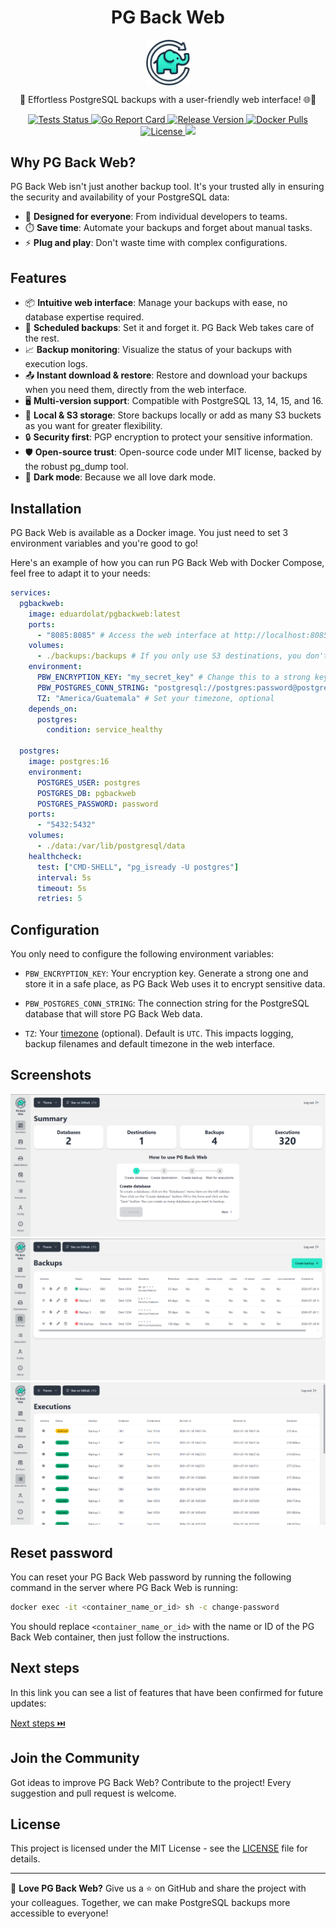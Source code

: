 <p align="center">
  <h1 align="center">PG Back Web</h1>
  <p align="center">
    <img align="center" width="70" src="internal/view/static/images/logo.png"/>
  </p>
  <p align="center">
    🐘 Effortless PostgreSQL backups with a user-friendly web interface! 🌐💾
  </p>
</p>
<p align="center">
  <a href="https://github.com/eduardolat/pgbackweb/actions/workflows/lint-test-build.yaml?query=branch%3Amain">
    <img src="https://github.com/eduardolat/pgbackweb/actions/workflows/lint-test-build.yaml/badge.svg" alt="Tests Status"/>
  </a>
  <a href="https://goreportcard.com/report/eduardolat/pgbackweb">
    <img src="https://goreportcard.com/badge/eduardolat/pgbackweb" alt="Go Report Card"/>
  </a>
  <a href="https://github.com/eduardolat/pgbackweb/releases/latest">
    <img src="https://img.shields.io/github/release/eduardolat/pgbackweb.svg" alt="Release Version"/>
  </a>
  <a href="https://hub.docker.com/r/eduardolat/pgbackweb">
    <img alt="Docker Pulls" src="https://img.shields.io/docker/pulls/eduardolat/pgbackweb"/>
  <a/>
  <a href="LICENSE">
    <img src="https://img.shields.io/github/license/eduardolat/pgbackweb.svg" alt="License"/>
  </a>
  <a href="https://github.com/eduardolat/pgbackweb">
    <img src="https://img.shields.io/github/stars/eduardolat/pgbackweb?style=flat&label=github+stars"/>
  </a>
</p>

## Why PG Back Web?

PG Back Web isn't just another backup tool. It's your trusted ally in ensuring the security and availability of your PostgreSQL data:

- 🎯 **Designed for everyone**: From individual developers to teams.
- ⏱️ **Save time**: Automate your backups and forget about manual tasks.
- ⚡ **Plug and play**: Don't waste time with complex configurations.

## Features

- 📦 **Intuitive web interface**: Manage your backups with ease, no database expertise required.
- 📅 **Scheduled backups**: Set it and forget it. PG Back Web takes care of the rest.
- 📈 **Backup monitoring**: Visualize the status of your backups with execution logs.
- 📤 **Instant download & restore**: Restore and download your backups when you need them, directly from the web interface.
- 🖥 **Multi-version support**: Compatible with PostgreSQL 13, 14, 15, and 16.
- 📁 **Local & S3 storage**: Store backups locally or add as many S3 buckets as you want for greater flexibility.
- 🔒 **Security first**: PGP encryption to protect your sensitive information.
- 🛡️ **Open-source trust**: Open-source code under MIT license, backed by the robust pg_dump tool.
- 🌚 **Dark mode**: Because we all love dark mode.

## Installation

PG Back Web is available as a Docker image. You just need to set 3 environment variables and you're good to go!

Here's an example of how you can run PG Back Web with Docker Compose, feel free to adapt it to your needs:

```yaml
services:
  pgbackweb:
    image: eduardolat/pgbackweb:latest
    ports:
      - "8085:8085" # Access the web interface at http://localhost:8085
    volumes:
      - ./backups:/backups # If you only use S3 destinations, you don't need this volume
    environment:
      PBW_ENCRYPTION_KEY: "my_secret_key" # Change this to a strong key
      PBW_POSTGRES_CONN_STRING: "postgresql://postgres:password@postgres:5432/pgbackweb?sslmode=disable"
      TZ: "America/Guatemala" # Set your timezone, optional
    depends_on:
      postgres:
        condition: service_healthy

  postgres:
    image: postgres:16
    environment:
      POSTGRES_USER: postgres
      POSTGRES_DB: pgbackweb
      POSTGRES_PASSWORD: password
    ports:
      - "5432:5432"
    volumes:
      - ./data:/var/lib/postgresql/data
    healthcheck:
      test: ["CMD-SHELL", "pg_isready -U postgres"]
      interval: 5s
      timeout: 5s
      retries: 5
```

## Configuration

You only need to configure the following environment variables:

- `PBW_ENCRYPTION_KEY`: Your encryption key. Generate a strong one and store it in a safe place, as PG Back Web uses it to encrypt sensitive data.

- `PBW_POSTGRES_CONN_STRING`: The connection string for the PostgreSQL database that will store PG Back Web data.

- `TZ`: Your [timezone](https://en.wikipedia.org/wiki/List_of_tz_database_time_zones#List)  (optional). Default is `UTC`. This impacts logging, backup filenames and default timezone in the web interface.

## Screenshots

<img src="screenshots/summary.png" />
<img src="screenshots/backups.png" />
<img src="screenshots/executions.png" />

## Reset password

You can reset your PG Back Web password by running the following command in the server where PG Back Web is running:

```bash
docker exec -it <container_name_or_id> sh -c change-password
```

You should replace `<container_name_or_id>` with the name or ID of the PG Back Web container, then just follow the instructions.

## Next steps

In this link you can see a list of features that have been confirmed for future updates:

<a href="https://github.com/eduardolat/pgbackweb/issues?q=is%3Aissue+is%3Aopen+label%3A%22confirmed+next+step%22">
  Next steps ⏭️
</a>

## Join the Community

Got ideas to improve PG Back Web? Contribute to the project! Every suggestion and pull request is welcome.

## License

This project is licensed under the MIT License - see the [LICENSE](LICENSE) file for details.

---

💖 **Love PG Back Web?** Give us a ⭐ on GitHub and share the project with your colleagues. Together, we can make PostgreSQL backups more accessible to everyone!